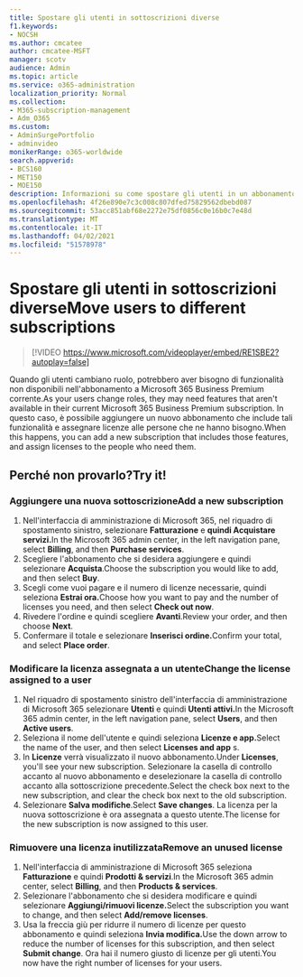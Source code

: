 ```yaml
---
title: Spostare gli utenti in sottoscrizioni diverse
f1.keywords:
- NOCSH
ms.author: cmcatee
author: cmcatee-MSFT
manager: scotv
audience: Admin
ms.topic: article
ms.service: o365-administration
localization_priority: Normal
ms.collection:
- M365-subscription-management
- Adm_O365
ms.custom:
- AdminSurgePortfolio
- adminvideo
monikerRange: o365-worldwide
search.appverid:
- BCS160
- MET150
- MOE150
description: Informazioni su come spostare gli utenti in un abbonamento diverso.
ms.openlocfilehash: 4f26e890e7c3c008c807dfed75829562dbebd087
ms.sourcegitcommit: 53acc851abf68e2272e75df0856c0e16b0c7e48d
ms.translationtype: MT
ms.contentlocale: it-IT
ms.lasthandoff: 04/02/2021
ms.locfileid: "51578978"
---
```

# <a name="move-users-to-different-subscriptions"></a><span data-ttu-id="2d26f-103">Spostare gli utenti in sottoscrizioni diverse</span><span class="sxs-lookup"><span data-stu-id="2d26f-103">Move users to different subscriptions</span></span>

> [!VIDEO https://www.microsoft.com/videoplayer/embed/RE1SBE2?autoplay=false]

<span data-ttu-id="2d26f-104">Quando gli utenti cambiano ruolo, potrebbero aver bisogno di funzionalità non disponibili nell'abbonamento a Microsoft 365 Business Premium corrente.</span><span class="sxs-lookup"><span data-stu-id="2d26f-104">As your users change roles, they may need features that aren't available in their current Microsoft 365 Business Premium subscription.</span></span> <span data-ttu-id="2d26f-105">In questo caso, è possibile aggiungere un nuovo abbonamento che include tali funzionalità e assegnare licenze alle persone che ne hanno bisogno.</span><span class="sxs-lookup"><span data-stu-id="2d26f-105">When this happens, you can add a new subscription that includes those features, and assign licenses to the people who need them.</span></span>

## <a name="try-it"></a><span data-ttu-id="2d26f-106">Perché non provarlo?</span><span class="sxs-lookup"><span data-stu-id="2d26f-106">Try it!</span></span>

### <a name="add-a-new-subscription"></a><span data-ttu-id="2d26f-107">Aggiungere una nuova sottoscrizione</span><span class="sxs-lookup"><span data-stu-id="2d26f-107">Add a new subscription</span></span>

1. <span data-ttu-id="2d26f-108">Nell'interfaccia di amministrazione di Microsoft 365, nel riquadro di spostamento sinistro, selezionare **Fatturazione** e **quindi Acquistare servizi.**</span><span class="sxs-lookup"><span data-stu-id="2d26f-108">In the Microsoft 365 admin center, in the left navigation pane, select **Billing**, and then **Purchase services**.</span></span>
1. <span data-ttu-id="2d26f-109">Scegliere l'abbonamento che si desidera aggiungere e quindi selezionare **Acquista**.</span><span class="sxs-lookup"><span data-stu-id="2d26f-109">Choose the subscription you would like to add, and then select **Buy**.</span></span>
1. <span data-ttu-id="2d26f-110">Scegli come vuoi pagare e il numero di licenze necessarie, quindi seleziona **Estrai ora.**</span><span class="sxs-lookup"><span data-stu-id="2d26f-110">Choose how you want to pay and the number of licenses you need, and then select **Check out now**.</span></span>
1. <span data-ttu-id="2d26f-111">Rivedere l'ordine e quindi scegliere **Avanti**.</span><span class="sxs-lookup"><span data-stu-id="2d26f-111">Review your order, and then choose **Next**.</span></span>
1. <span data-ttu-id="2d26f-112">Confermare il totale e selezionare **Inserisci ordine.**</span><span class="sxs-lookup"><span data-stu-id="2d26f-112">Confirm your total, and select **Place order**.</span></span>

### <a name="change-the-license-assigned-to-a-user"></a><span data-ttu-id="2d26f-113">Modificare la licenza assegnata a un utente</span><span class="sxs-lookup"><span data-stu-id="2d26f-113">Change the license assigned to a user</span></span>

1. <span data-ttu-id="2d26f-114">Nel riquadro di spostamento sinistro dell'interfaccia di amministrazione di Microsoft 365 selezionare **Utenti** e quindi **Utenti attivi.**</span><span class="sxs-lookup"><span data-stu-id="2d26f-114">In the Microsoft 365 admin center, in the left navigation pane, select **Users**, and then **Active users**.</span></span>
1. <span data-ttu-id="2d26f-115">Seleziona il nome dell'utente e quindi seleziona **Licenze e app.**</span><span class="sxs-lookup"><span data-stu-id="2d26f-115">Select the name of the user, and then select **Licenses and app** s.</span></span>
1. <span data-ttu-id="2d26f-116">In **Licenze** verrà visualizzato il nuovo abbonamento.</span><span class="sxs-lookup"><span data-stu-id="2d26f-116">Under **Licenses**, you'll see your new subscription.</span></span> <span data-ttu-id="2d26f-117">Selezionare la casella di controllo accanto al nuovo abbonamento e deselezionare la casella di controllo accanto alla sottoscrizione precedente.</span><span class="sxs-lookup"><span data-stu-id="2d26f-117">Select the check box next to the new subscription, and clear the check box next to the old subscription.</span></span>
1. <span data-ttu-id="2d26f-118">Selezionare **Salva modifiche**.</span><span class="sxs-lookup"><span data-stu-id="2d26f-118">Select **Save changes**.</span></span> <span data-ttu-id="2d26f-119">La licenza per la nuova sottoscrizione è ora assegnata a questo utente.</span><span class="sxs-lookup"><span data-stu-id="2d26f-119">The license for the new subscription is now assigned to this user.</span></span>

### <a name="remove-an-unused-license"></a><span data-ttu-id="2d26f-120">Rimuovere una licenza inutilizzata</span><span class="sxs-lookup"><span data-stu-id="2d26f-120">Remove an unused license</span></span>

1. <span data-ttu-id="2d26f-121">Nell'interfaccia di amministrazione di Microsoft 365 seleziona **Fatturazione** e quindi **Prodotti & servizi**.</span><span class="sxs-lookup"><span data-stu-id="2d26f-121">In the Microsoft 365 admin center, select **Billing**, and then **Products & services**.</span></span>
1. <span data-ttu-id="2d26f-122">Selezionare l'abbonamento che si desidera modificare e quindi selezionare **Aggiungi/rimuovi licenze.**</span><span class="sxs-lookup"><span data-stu-id="2d26f-122">Select the subscription you want to change, and then select **Add/remove licenses**.</span></span>
1. <span data-ttu-id="2d26f-123">Usa la freccia giù per ridurre il numero di licenze per questo abbonamento e quindi seleziona **Invia modifica.**</span><span class="sxs-lookup"><span data-stu-id="2d26f-123">Use the down arrow to reduce the number of licenses for this subscription, and then select **Submit change**.</span></span> <span data-ttu-id="2d26f-124">Ora hai il numero giusto di licenze per gli utenti.</span><span class="sxs-lookup"><span data-stu-id="2d26f-124">You now have the right number of licenses for your users.</span></span>